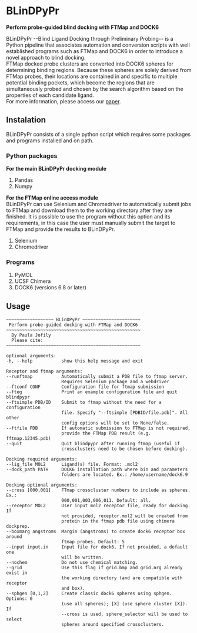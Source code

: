 # BLinDPyPr
**Perform probe-guided blind docking with FTMap and DOCK6**  

BLinDPyPr --Blind Ligand Docking through Preliminary Probing-- is a Python pipeline that associates automation and conversion scripts with well established programs such as FTMap and DOCK6 in order to introduce a novel approach to blind docking.  
FTMap docked probe clusters are converted into DOCK6 spheres for determining binding regions. Because these spheres are solely derived from FTMap probes, their locations are contained in and specific to multiple potential binding pockets, which become the regions that are simultaneously probed and chosen by the search algorithm based on the properties of each candidate ligand.  
For more information, please access our [paper]().  
## Instalation
BLinDPyPr consists of a single python script which requires some packages and programs installed and on path.
### Python packages  
**For the main BLinDPyPr docking module**
1. Pandas
2. Numpy

**For the FTMap online access module**  
BLinDPyPr can use Selenium and Chromedriver to automatically submit jobs to FTMap and download them to the working directory after they are finished. It is possible to use the program without this option and its requirements, in this case the user must manually submit the target to FTMap and provide the results to BLinDPyPr.
1. Selenium
2. Chromedriver

### Programs  
1. PyMOL
2. UCSF Chimera
3. DOCK6 (versions 6.8 or later)

## Usage
```
~~~~~~~~~~~~~~~~~~ BLinDPyPr ~~~~~~~~~~~~~~~~~~~~~~
 Perform probe-guided docking with FTMap and DOCK6
~~~~~~~~~~~~~~~~~~~~~~~~~~~~~~~~~~~~~~~~~~~~~~~~~~~
  By Paula Jofily
  Please cite:
~~~~~~~~~~~~~~~~~~~~~~~~~~~~~~~~~~~~~~~~~~~~~~~~~~~

optional arguments:
-h, --help           show this help message and exit

Receptor and ftmap arguments:
--runftmap           Automatically submit a PDB file to ftmap server.
                     Requires Selenium package and a webdriver
--ftconf CONF        Configuration file for ftmap submission
--fteg               Print an example configuration file and quit blindpypr
--ftsimple PDB/ID    Submit to ftmap without the need for a configuration
                     file. Specify "--ftsimple [PDBID/file.pdb]". All other
                     config options will be set to None/false.
--ftfile PDB         If automatic submission to FTMap is not required,
                     provide the FTMap PDB result (e.g. fftmap.12345.pdb)
--quit               Quit blindpypr after running ftmap (useful if
                     crossclusters need to be chosen before docking).

Docking required arguments:
--lig_file MOL2      Ligand(s) file. Format: .mol2
--dock_path PATH     DOCK6 installation path where bin and parameters
                     folders are located. Ex.: /home/username/dock6.9

Docking optional arguments:
--cross [000,001]    FTmap crosscluster numbers to include as spheres. Ex.:
                     000,001,003,006,011. Default: all.
--receptor MOL2      User input mol2 receptor file, ready for docking. If
                     not provided, receptor.mol2 will be created from
                     protein in the ftmap pdb file using chimera dockprep.
--boxmarg angstroms  Margin (angstroms) to create dock6 receptor box around
                     ftmap probes. Default: 5
--input input.in     Input file for dock6. If not provided, a default one
                     will be written.
--nochem             Do not use chemical matching.
--grid               Use this flag if grid.bmp and grid.nrg already exist in
                     the working directory (and are compatible with receptor
                     and box).
--sphgen [0,1,2]     Create classic dock6 spheres using sphgen. Options: 0
                     (use all spheres); [X] (use sphere cluster [X]). If
                     --cross is used, sphere_selector will be used to select
                     spheres around specified crossclusters.
```
